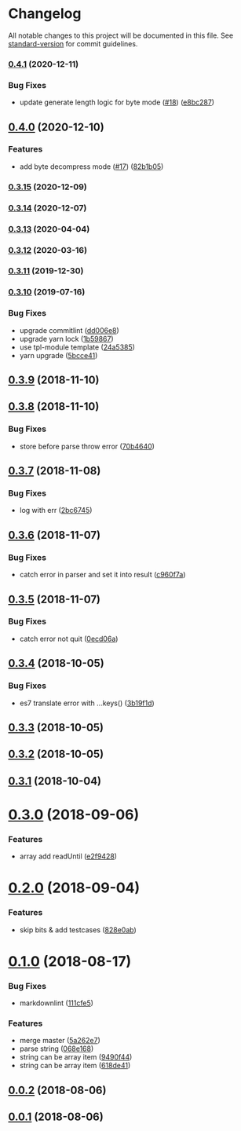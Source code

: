# Changelog

All notable changes to this project will be documented in this file. See [standard-version](https://github.com/conventional-changelog/standard-version) for commit guidelines.

### [0.4.1](https://github.com/36node/telegram/compare/v0.4.0...v0.4.1) (2020-12-11)


### Bug Fixes

* update generate length logic for byte mode ([#18](https://github.com/36node/telegram/issues/18)) ([e8bc287](https://github.com/36node/telegram/commit/e8bc287))



## [0.4.0](https://github.com/36node/telegram/compare/v0.3.15...v0.4.0) (2020-12-10)


### Features

* add byte decompress mode ([#17](https://github.com/36node/telegram/issues/17)) ([82b1b05](https://github.com/36node/telegram/commit/82b1b05))



### [0.3.15](https://github.com/36node/telegram/compare/v0.3.14...v0.3.15) (2020-12-09)



### [0.3.14](https://github.com/36node/telegram/compare/v0.3.13...v0.3.14) (2020-12-07)



### [0.3.13](https://github.com/36node/telegram/compare/v0.3.12...v0.3.13) (2020-04-04)



### [0.3.12](https://github.com/36node/telegram/compare/v0.3.11...v0.3.12) (2020-03-16)



### [0.3.11](https://github.com/36node/telegram/compare/v0.3.10...v0.3.11) (2019-12-30)



### [0.3.10](https://github.com/36node/telegram/compare/v0.3.9...v0.3.10) (2019-07-16)


### Bug Fixes

* upgrade commitlint ([dd006e8](https://github.com/36node/telegram/commit/dd006e8))
* upgrade yarn lock ([1b59867](https://github.com/36node/telegram/commit/1b59867))
* use tpl-module template ([24a5385](https://github.com/36node/telegram/commit/24a5385))
* yarn upgrade ([5bcce41](https://github.com/36node/telegram/commit/5bcce41))



<a name="0.3.9"></a>
## [0.3.9](https://github.com/36node/telegram/compare/v0.3.8...v0.3.9) (2018-11-10)



<a name="0.3.8"></a>
## [0.3.8](https://github.com/36node/telegram/compare/v0.3.7...v0.3.8) (2018-11-10)


### Bug Fixes

* store before parse throw error ([70b4640](https://github.com/36node/telegram/commit/70b4640))



<a name="0.3.7"></a>
## [0.3.7](https://github.com/36node/telegram/compare/v0.3.6...v0.3.7) (2018-11-08)


### Bug Fixes

* log with err ([2bc6745](https://github.com/36node/telegram/commit/2bc6745))



<a name="0.3.6"></a>
## [0.3.6](https://github.com/36node/telegram/compare/v0.3.5...v0.3.6) (2018-11-07)


### Bug Fixes

* catch error in parser and set it into result ([c960f7a](https://github.com/36node/telegram/commit/c960f7a))



<a name="0.3.5"></a>
## [0.3.5](https://github.com/36node/telegram/compare/v0.3.4...v0.3.5) (2018-11-07)


### Bug Fixes

* catch error not quit ([0ecd06a](https://github.com/36node/telegram/commit/0ecd06a))



<a name="0.3.4"></a>
## [0.3.4](https://github.com/36node/telegram/compare/v0.3.3...v0.3.4) (2018-10-05)


### Bug Fixes

* es7 translate error with ...keys() ([3b19f1d](https://github.com/36node/telegram/commit/3b19f1d))



<a name="0.3.3"></a>
## [0.3.3](https://github.com/36node/telegram/compare/v0.3.2...v0.3.3) (2018-10-05)



<a name="0.3.2"></a>
## [0.3.2](https://github.com/36node/telegram/compare/v0.3.1...v0.3.2) (2018-10-05)



<a name="0.3.1"></a>
## [0.3.1](https://github.com/36node/telegram/compare/v0.3.0...v0.3.1) (2018-10-04)



<a name="0.3.0"></a>
# [0.3.0](https://github.com/36node/telegram/compare/v0.2.0...v0.3.0) (2018-09-06)


### Features

* array add readUntil ([e2f9428](https://github.com/36node/telegram/commit/e2f9428))



<a name="0.2.0"></a>
# [0.2.0](https://github.com/36node/telegram/compare/v0.1.0...v0.2.0) (2018-09-04)


### Features

* skip bits & add testcases ([828e0ab](https://github.com/36node/telegram/commit/828e0ab))



<a name="0.1.0"></a>
# [0.1.0](https://github.com/36node/telegram/compare/v0.0.2...v0.1.0) (2018-08-17)


### Bug Fixes

* markdownlint ([111cfe5](https://github.com/36node/telegram/commit/111cfe5))


### Features

* merge master ([5a262e7](https://github.com/36node/telegram/commit/5a262e7))
* parse string ([068e168](https://github.com/36node/telegram/commit/068e168))
* string can be array item ([9490f44](https://github.com/36node/telegram/commit/9490f44))
* string can be array item ([618de41](https://github.com/36node/telegram/commit/618de41))



<a name="0.0.2"></a>
## [0.0.2](https://github.com/36node/telegram/compare/v0.0.1...v0.0.2) (2018-08-06)



<a name="0.0.1"></a>
## [0.0.1](https://github.com/36node/telegram/compare/v0.1.1...v0.0.1) (2018-08-06)
